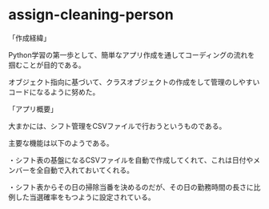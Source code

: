 # assign-cleaning-person

「作成経緯」


Python学習の第一歩として、簡単なアプリ作成を通してコーディングの流れを掴むことが目的である。

オブジェクト指向に基づいて、クラスオブジェクトの作成をして管理のしやすいコードになるように努めた。




「アプリ概要」

大まかには、シフト管理をCSVファイルで行おうというものである。

主要な機能は以下のようである。

・シフト表の基盤になるCSVファイルを自動で作成してくれて、これは日付やメンバーを全自動で入れておいてくれる。

・シフト表からその日の掃除当番を決めるのだが、その日の勤務時間の長さに比例した当選確率をもつように設定されている。
